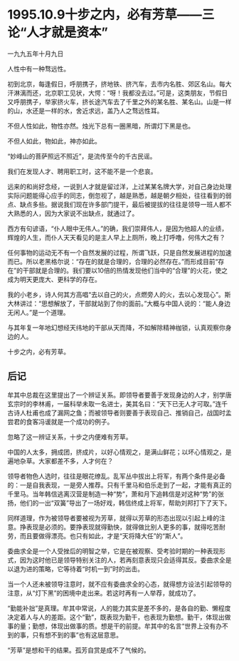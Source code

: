# 1995.10.9十步之内，必有芳草——三论“人才就是资本”

一九九五年十月九日  
  
 人性中有一种骛远性。  
  
 初到北京，每逢假日，呼朋携子，挤地铁、挤汽车，去市内名胜、郊区名山。每大汗淋漓而还，北京职工见状，大愕：“呀！我都没去过。”可是，这类朋友，节假日又呼朋携子，举家挤火车，挤长途汽车去了千里之外的某名胜、某名山。山是一样的山，水还是一样的水，舍近求远，盖乃人之骛远性耳。  
  
 不但人性如此，物性亦然。烛光下总有一圈黑暗，所谓灯下黑是也。  
  
 不但人如此，物如此，神亦如此。  
  
 “妙峰山的菩萨照远不照近”，是流传至今的千古民谣。  
  
 我们在发现人才、聘用职工时，这不能不是一个悲哀。  
  
 远来的和尚好念经，一说到人才就是留过洋，上过某某名牌大学，对自己身边处理实际问题能得心应手的同志，倒忽视了，越是熟悉，越是朝夕相处，往往看到的弱点、缺点多些。据说我们现在许多部门提干，最后被提拔的往往是领导一班人都不大熟悉的人，因为大家说不出缺点，就通过了。  
  
 西方有句谚语，“仆人眼中无伟人。”的确，我们崇拜伟人，是因为他超人的业绩，辉煌的人生，而仆人天天看见的是主人早上上厕所，晚上打呼噜，何伟大之有？  
  
 任何事物的运动无不有一个自然发展的过程，所谓飞跃，只是自然发展进程的加速而已。所以老黑格尔说：“存在的就是合理的，合理的必然存在。”而形成目前“存在”的干部就是合理的。我们要以10倍的热情发现他们当中的“合理”的火花，使之成为明天更庞大、更科学的存在。  
  
 我的小老乡，诗人何其方高唱“去以自己的火，点燃旁人的火，去以心发现心”。斯大林讲过：“思想解放了，干部就站到了你的面前。”大概与中国人说的：“能人身边无闲人。”是一个道理。  
  
 与其年复一年地幻想经天纬地的干部从天而降，不如解除精神枷锁，认真观察你身边的人。  
  
 十步之内，必有芳草。

## **后记** 

牟其中总裁在这里提出了一个辨证关系。即领导者要善于发现身边的人才，别学唐玄宗时的李林甫，一届科举未取一名进士，美其名曰：“天下已无人才可取。”连千古诗人杜甫也成了漏网之鱼；而被领导者则要善于表现自己、推销自己，战国时孟尝君的食客冯谖就是一个成功的例子。  
  
 忽略了这一辨证关系，十步之内便难有芳草。  
  
 中国的人太多，拥成团，挤成片，以好心情观之，是满山鲜花；以坏心情观之，是遍地杂草。大家都差不多，人才何在？  
  
 领导者物色人选时，往往是眼花缭乱。乱军丛中拔出上将军，有两个条件是必备的：一是自我表现，一是旁人推荐。只有千里马和伯乐走到了一起，才能有真正的千里马。当年韩信逃离汉营是制造一种“势”，萧和月下追韩信是对这种“势”的张扬，他们的一出“双簧”导出了一场好戏，韩信终成上将军，帮助刘邦打下了天下。  
  
 同样道理，作为被领导者要被视为芳草，就得以芳草的形态出现以引起上峰的注意。挣表现是必须的。要挣表现就得勤快，就得做比别人更多的事，就得吃苦耐劳，而且要做得漂亮。也只有如此，才是“天将降大任”的“斯人”。  
  
 委曲求全是一个人受挫后的明智之举，它是在被观察、受考验时期的一种表现形式，因为这时他已是领导特别关注的人，若再刻意表现只会适得其反。委曲求全是以退为进的策略，它等待着“时机一到”时的出击。  
  
 当一个人还未被领导注意时，就不应有委曲求全的心态，就得想方设法引起领导的注意，从“灯下黑”的困境中走出来。若这时再有一人举荐，就成功了。  
  
 “勤能补拙”是真理。牟其中常说，人的能力其实是差不多的，是各自的勤、懒程度决定着人与人的差距。这个“勤”，既表现为勤干，也表现为勤想。勤干，体现出做事的量；勤想，体现出做事的质。想是干的前提。牟其中的名言“世界上没有办不到的事，只有想不到的事”也有这层意思。  
  
 “芳草”是想和干的结果。孤芳自赏是成不了气候的。  


